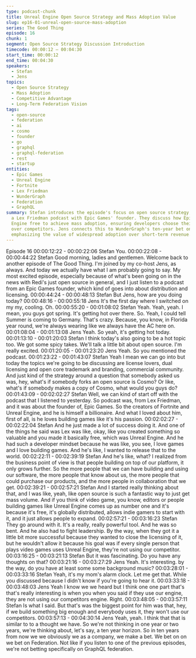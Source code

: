 ```yaml
---
type: podcast-chunk
title: Unreal Engine Open Source Strategy and Mass Adoption Value
slug: ep16-01-unreal-open-source-mass-adoption
series: The Good Thing
episode: 16
chunk: 1
segment: Open Source Strategy Discussion Introduction
timecode: 00:00:12 – 00:04:30
start_time: 00:00:12
end_time: 00:04:30
speakers:
  - Stefan
  - Jens
topics:
  - Open Source Strategy
  - Mass Adoption
  - Competitive Advantage
  - Long-Term Federation Vision
tags:
  - open-source
  - federation
  - ai
  - cosmo
  - founder
  - go
  - graphql
  - graphql-federation
  - rest
  - startup
entities:
  - Epic Games
  - Unreal Engine
  - Fortnite
  - Lex Friedman
  - WunderGraph
  - Federation
  - GraphQL
summary: Stefan introduces the episode's focus on open source strategy, referencing
  a Lex Friedman podcast with Epic Games' founder. They discuss how Epic made Unreal
  Engine free to achieve mass adoption, ensuring developers choose their platform
  over competitors. Jens connects this to WunderGraph's ten-year bet on Federation,
  emphasizing the value of widespread adoption over short-term revenue.
---
```

Episode 16
00:00:12:22 - 00:00:22:06
Stefan
You.
00:00:22:08 - 00:00:44:22
Stefan
Good morning, ladies and gentlemen. Welcome back to another episode of The Good Thing. I'm
joined by my co-host Jens, as always. And today we actually have what I am probably going to
say. My most excited episode, especially because of what's been going on in the news with
Redi's just open source in general, and I just listen to a podcast from an Epic Games founder,
which kind of goes into about distribution and licensing.
00:00:44:24 - 00:00:48:13
Stefan
But Jens, how are you doing today?
00:00:48:16 - 00:00:55:18
Jens
It's the first day where I switched on my my, cooling. Oh.
00:00:55:20 - 00:01:08:02
Stefan
Yeah. Yeah, yeah. I mean, you guys got spring. It's getting hot over there. So. Yeah, I could tell
Summer is coming to Germany. That's crazy. Because, you know, in Florida year round, we're
always wearing like we always have the AC here on.
00:01:08:04 - 00:01:13:08
Jens
Yeah. So yeah, it's getting hot today.
00:01:13:10 - 00:01:20:03
Stefan
I think today's also going to be a hot topic too. We got some spicy takes. We'll talk a little bit
about open source. I'm really excited.
00:01:20:05 - 00:01:23:20
Jens
Yeah. So you mentioned the podcast.
00:01:23:22 - 00:01:43:07
Stefan
Yeah I mean we can go into but today the topics we're going to be discussing are license lovers,
dual licensing and open core trademark and branding, commercial community. And just kind of
the strategy around a question that somebody asked us was, hey, what's if somebody forks an
open source is Cosmo? Or like, what's if somebody makes a copy of Cosmo, what would you
guys do?
00:01:43:09 - 00:02:02:27
Stefan
Well, we can kind of start off with the podcast that I listened to yesterday. So podcast was, from
Lex Friedman, and it was about the founder of, Epic Games. So the creators of Fortnite and
Unreal Engine, and he is himself a billionaire. And what I loved about him, first of all, is he loves
building games like it's his passion.
00:02:02:27 - 00:02:22:04
Stefan
And he just made a lot of success doing it. And one of the things he said was Lex was like,
okay, like you created something so valuable and you made it basically free, which was Unreal
Engine. And he had such a developer mindset because he was like, you see, I love games and I
love building games. And he's like, I wanted to release that to the world.
00:02:22:11 - 00:02:39:19
Stefan
And he's like, what? I realized from the business point of view is that people building on top of
our platform, it only grows further. So the more people that we can have building and using our
software, the more people that know about us, the more people that could purchase our
products, and the more people in collaboration that we get.
00:02:39:21 - 00:02:57:21
Stefan
And I started really thinking about that, and I was like, yeah, like open source is such a fantastic
way to just get mass volume. And if you think of video game, you know, editors or people
building games like Unreal Engine comes up as number one and it's because it's free, it's
globally distributed, allows indie gamers to start with it, and it just allows people to expand.
00:02:57:21 - 00:03:16:23
Stefan
They go around with it. It's a really, really powerful tool. And he was so bent. And he also had to
fight leadership. By the way, when they got it a little bit more successful because they wanted to
close the licensing of it, but he wouldn't allow it because his goal was if every single person that
plays video games uses Unreal Engine, they're not using our competitor.
00:03:16:25 - 00:03:21:13
Stefan
But it was fascinating. Do you have any thoughts on that?
00:03:21:16 - 00:03:27:29
Jens
Yeah. It's interesting. by the way, do you have at least some some background music?
00:03:28:01 - 00:03:33:16
Stefan
Yeah, it's my mom's alarm clock. Let me get that. While you discussed because I didn't know if
you're going to hear it.
00:03:33:18 - 00:03:48:03
Jens
Yeah I know we we heard but I think one one part that's that's really interesting is when you
when you said if they use our engine, they are not using our competitors engine. Right.
00:03:48:05 - 00:03:57:11
Stefan
Is what I said. But that's was the biggest point for him was that, hey, if we build something big
enough and everybody uses it, they won't use our competitors.
00:03:57:13 - 00:04:30:14
Jens
Yeah, yeah. I think that that is similar to to a thought we have. So we're not thinking in one year
or two years, we're thinking about, let's say, a ten year horizon. So in ten years from now we we
obviously we as a company, we make a bet. We bet on on we bet on Federation. Not like if you
listen to one of the previous episodes, we're not betting specifically on GraphQL federation.